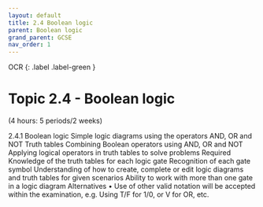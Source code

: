 ```yaml
---
layout: default
title: 2.4 Boolean logic
parent: Boolean logic
grand_parent: GCSE
nav_order: 1
---
```

OCR
{: .label .label-green }

# Topic 2.4 - Boolean logic

(4 hours: 5 periods/2 weeks)

2.4.1 Boolean logic
Simple logic diagrams using the operators AND, OR and NOT
Truth tables
Combining Boolean operators using AND, OR and NOT
Applying logical operators in truth tables to solve problems
Required
Knowledge of the truth tables for each logic gate
Recognition of each gate symbol
Understanding of how to create, complete or edit logic diagrams and truth tables for given scenarios
Ability to work with more than one gate in a logic diagram
Alternatives
•	Use of other valid notation will be accepted within the examination, e.g. Using T/F for 1/0, or V for OR, etc.
